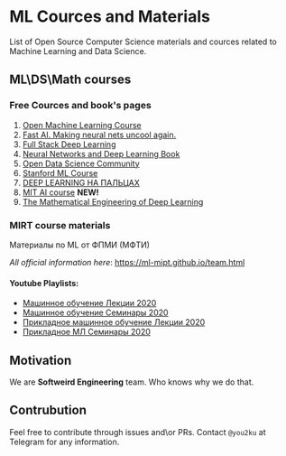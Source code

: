 # ML Cources and Materials

List of Open Source Computer Science materials and cources related to Machine Learning and Data Science.

## ML\DS\Math courses
### Free Cources and book's pages

1. [Open Machine Learning Course](mlcourse.ai)
2. [Fast AI. Making neural nets uncool again.](fast.ai)
3. [Full Stack Deep Learning](fullstackdeeplearning.com)
4. [Neural Networks and Deep Learning Book](neuralnetworksanddeeplearning.com)
5. [Open Data Science Community](ods.ai)
6. [Stanford ML Course](cs231n.stanford.edu)
7. [DEEP LEARNING НА ПАЛЬЦАХ](dlcourse.ai)
8. [MIT AI course](https://www.youtube.com/user/Zan560/playlists) **NEW!**
9. [The Mathematical Engineering of Deep Learning](deeplearningmath.org)

### MIRT course materials
Материалы по ML от ФПМИ (МФТИ)

*All official information here*: https://ml-mipt.github.io/team.html

#### Youtube Playlists:
- [Машинное обучение Лекции 2020](https://www.youtube.com/watch?v=8s9073kNXgY&list=PL4_hYwCyhAvZyW6qS58x4uElZgAkMVUvj)
- [Машинное обучение Семинары 2020](https://www.youtube.com/watch?v=7uRXcMSkgpY&list=PL4_hYwCyhAvYPOWn6e44RKxEfRWEsPA1z)
- [Прикладное машинное обучение Лекции 2020](https://www.youtube.com/watch?v=vO-TijhBT8E&list=PL4_hYwCyhAvY7k32D65q3xJVo8X8dc3Ye)
- [Прикладное МЛ Семинары 2020](https://www.youtube.com/watch?v=XlEHTf93Y8w&list=PL4_hYwCyhAvZLp0CTIDVQr9FtDR_7DaUr)

## Motivation
We are **Softweird Engineering** team. Who knows why we do that.

## Contrubution
Feel free to contribute through issues and\or PRs. Contact ```@you2ku``` at Telegram for any information.

